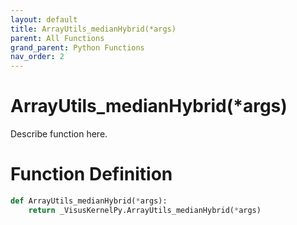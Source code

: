 ```yaml
---
layout: default
title: ArrayUtils_medianHybrid(*args)
parent: All Functions
grand_parent: Python Functions
nav_order: 2
---
```


# ArrayUtils_medianHybrid(*args)

Describe function here.

# Function Definition

```python
def ArrayUtils_medianHybrid(*args):
    return _VisusKernelPy.ArrayUtils_medianHybrid(*args)
```